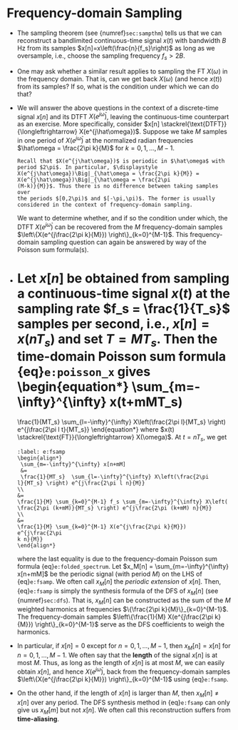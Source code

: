 # Frequency-domain Sampling

* The sampling theorem (see {numref}`sec:sampthm`) tells us that we
  can reconstruct a bandlimited continuous-time signal $x(t)$ with
  bandwidth $B$ Hz from its samples $x[n]=x\left(\frac{n}{f_s}\right)$
  as long as we oversample, i.e., choose the sampling frequency $f_s >
  2B$.

* One may ask whether a similar result applies to sampling the FT
  $X(\omega)$ in the frequency domain. That is, can we get back
  $X(\omega)$ (and hence $x(t)$) from its samples? If so, what is the
  condition under which we can do that? 

* We will answer the above questions in the context of a discrete-time
  signal $x[n]$ and its DTFT $X(e^{j\hat\omega})$, leaving the
  continuous-time counterpart as an exercise. More specifically,
  consider $x[n] \stackrel{\text{DTFT}}{\longleftrightarrow}
  X(e^{j\hat\omega})$. Suppose we take $M$ samples in one period of
  $X(e^{j\hat\omega})$ at the normalized radian frequencies
  $\hat\omega = \frac{2\pi k}{M}$ for $k=0,1,\ldots,M-1$.
  ```{tip}
  Recall that $X(e^{j\hat\omega})$ is periodic in $\hat\omega$ with
  period $2\pi$. In particular, $\displaystyle
  X(e^{j\hat\omega})\Big|_{\hat\omega = \frac{2\pi k}{M}} =
  X(e^{j\hat\omega})\Big|_{\hat\omega = \frac{2\pi
  (M-k)}{M}}$. Thus there is no difference between taking samples over
  the periods $[0,2\pi)$ and $[-\pi,\pi)$. The former is usually
  considered in the context of frequency-domain sampling.
  ```
  We want to determine whether, and if so the condition under which,
  the DTFT $X(e^{j\hat\omega})$ can be recovered from the $M$
  frequency-domain samples $\left\{X(e^{j\frac{2\pi k}{M}})
  \right\}_{k=0}^{M-1}$. This frequency-domain sampling question can
  again be answered by way of the Poisson sum formula(s).

* Let $x[n]$ be obtained from sampling a continuous-time signal $x(t)$
  at the sampling rate $f_s = \frac{1}{T_s}$ samples per second, i.e.,
  $x[n] = x(nT_s)$ and set $T=MT_s$. Then the time-domain Poisson sum
  formula {eq}`e:poisson_x` gives
  \begin{equation*}
  \sum_{m=-\infty}^{\infty} x(t+mMT_s)
  = 
  \frac{1}{MT_s} \sum_{l=-\infty}^{\infty} X\left(\frac{2\pi l}{MT_s}
  \right) e^{j\frac{2\pi l t}{MT_s}} 
  \end{equation*}
  where
  $x(t) \stackrel{\text{FT}}{\longleftrightarrow} X(\omega)$. At
  $t=nT_s$, we get
  ```{math}
  :label: e:fsamp
  \begin{align*}
   \sum_{m=-\infty}^{\infty} x[n+mM] 
   &=
   \frac{1}{MT_s}  \sum_{l=-\infty}^{\infty} X\left(\frac{2\pi
  l}{MT_s} \right) e^{j\frac{2\pi l n}{M}} 
  \\
  &= 
  \frac{1}{M} \sum_{k=0}^{M-1} f_s \sum_{m=-\infty}^{\infty} X\left(
  \frac{2\pi (k+mM)}{MT_s} \right) e^{j\frac{2\pi (k+mM) n}{M}}
  \\
  &=
  \frac{1}{M} \sum_{k=0}^{M-1} X(e^{j\frac{2\pi k}{M}})  e^{j\frac{2\pi
  k n}{M}}
  \end{align*}
  ```
  where the last equality is due to the frequency-domain Poisson sum
  formula {eq}`e:folded_spectrum`. Let $x_M[n] =
  \sum_{m=-\infty}^{\infty} x[n+mM]$ be the periodic signal (with
  period $M$) on the LHS of {eq}`e:fsamp`.  We often call $x_M[n]$ the
  *periodic extension* of $x[n]$. Then, {eq}`e:fsamp` is simply the
      synthesis formula of the DFS of $x_M[n]$ (see
  {numref}`sec:dfs`).  That is, $x_M[n]$ can be constructed as the sum
  of the $M$ weighted harmonics at frequencies $\{\frac{2\pi
  k}{M}\}_{k=0}^{M-1}$. The frequency-domain samples
  $\left\{\frac{1}{M} X(e^{j\frac{2\pi k}{M}})
  \right\}_{k=0}^{M-1}$ serve as the DFS coefficients to weigh the
  harmonics.

* In particular, if $x[n]=0$ except for $n=0,1,\ldots, M-1$, then
  $x_M[n] = x[n]$ for $n=0,1,\ldots, M-1$.
  We often say that the **length** of the signal $x[n]$ is at most 
  $M$. Thus, as long as the length of $x[n]$ is at most $M$, we can
  easily obtain $x[n]$, and hence $X(e^{j\hat\omega})$, back from the
  frequency-domain samples 
  $\left\{X(e^{j\frac{2\pi k}{M}}) \right\}_{k=0}^{M-1}$ using
  {eq}`e:fsamp`. 

* On the other hand, if the length of $x[n]$ is larger than $M$, then
  $x_M[n] \neq x[n]$ over any period. The DFS synthesis method in
  {eq}`e:fsamp` can only give us $x_M[m]$ but not $x[n]$. We often
  call this reconstruction suffers from **time-aliasing**.
